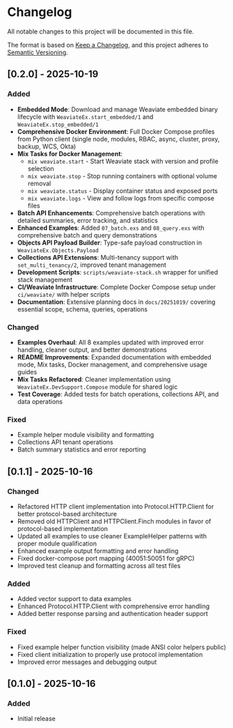 # Changelog

All notable changes to this project will be documented in this file.

The format is based on [Keep a Changelog](https://keepachangelog.com/en/1.0.0/),
and this project adheres to [Semantic Versioning](https://semver.org/spec/v2.0.0.html).

## [0.2.0] - 2025-10-19

### Added
- **Embedded Mode**: Download and manage Weaviate embedded binary lifecycle with `WeaviateEx.start_embedded/1` and `WeaviateEx.stop_embedded/1`
- **Comprehensive Docker Environment**: Full Docker Compose profiles from Python client (single node, modules, RBAC, async, cluster, proxy, backup, WCS, Okta)
- **Mix Tasks for Docker Management**:
  - `mix weaviate.start` - Start Weaviate stack with version and profile selection
  - `mix weaviate.stop` - Stop running containers with optional volume removal
  - `mix weaviate.status` - Display container status and exposed ports
  - `mix weaviate.logs` - View and follow logs from specific compose files
- **Batch API Enhancements**: Comprehensive batch operations with detailed summaries, error tracking, and statistics
- **Enhanced Examples**: Added `07_batch.exs` and `08_query.exs` with comprehensive batch and query demonstrations
- **Objects API Payload Builder**: Type-safe payload construction in `WeaviateEx.Objects.Payload`
- **Collections API Extensions**: Multi-tenancy support with `set_multi_tenancy/2`, improved tenant management
- **Development Scripts**: `scripts/weaviate-stack.sh` wrapper for unified stack management
- **CI/Weaviate Infrastructure**: Complete Docker Compose setup under `ci/weaviate/` with helper scripts
- **Documentation**: Extensive planning docs in `docs/20251019/` covering essential scope, schema, queries, operations

### Changed
- **Examples Overhaul**: All 8 examples updated with improved error handling, cleaner output, and better demonstrations
- **README Improvements**: Expanded documentation with embedded mode, Mix tasks, Docker management, and comprehensive usage guides
- **Mix Tasks Refactored**: Cleaner implementation using `WeaviateEx.DevSupport.Compose` module for shared logic
- **Test Coverage**: Added tests for batch operations, collections API, and data operations

### Fixed
- Example helper module visibility and formatting
- Collections API tenant operations
- Batch summary statistics and error reporting

## [0.1.1] - 2025-10-16

### Changed
- Refactored HTTP client implementation into Protocol.HTTP.Client for better protocol-based architecture
- Removed old HTTPClient and HTTPClient.Finch modules in favor of protocol-based implementation
- Updated all examples to use cleaner ExampleHelper patterns with proper module qualification
- Enhanced example output formatting and error handling
- Fixed docker-compose port mapping (40051:50051 for gRPC)
- Improved test cleanup and formatting across all test files

### Added
- Added vector support to data examples
- Enhanced Protocol.HTTP.Client with comprehensive error handling
- Added better response parsing and authentication header support

### Fixed
- Fixed example helper function visibility (made ANSI color helpers public)
- Fixed client initialization to properly use protocol implementation
- Improved error messages and debugging output

## [0.1.0] - 2025-10-16

### Added
- Initial release
